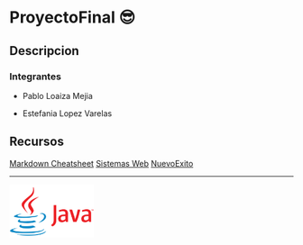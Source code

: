 # ProyectoFinal 😎

## Descripcion

### Integrantes

- Pablo Loaiza Mejia

- Estefania Lopez Varelas 

## Recursos

[Markdown Cheatsheet](https://github.com/adam-p/markdown-here/wiki/Markdown-Cheatsheet)
[Sistemas Web](https://obedalvarado.pw/blog/crea-un-reproductor-de-musica-con-javascript-html5-y-css/)
[NuevoExito](https://obedalvarado.pw/blog/crea-un-reproductor-de-musica-con-javascript-html5-y-css/)

---

<img src="./src/img/Java-logo.png " width="150">


